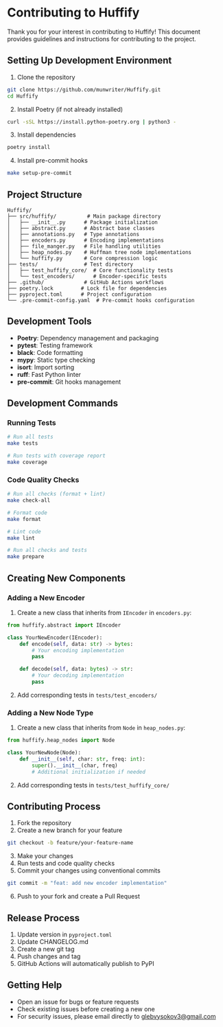 # Contributing to Huffify

Thank you for your interest in contributing to Huffify! This document provides guidelines and instructions for contributing to the project.

## Setting Up Development Environment

1. Clone the repository
```bash
git clone https://github.com/munwriter/Huffify.git
cd Huffify
```

2. Install Poetry (if not already installed)
```bash
curl -sSL https://install.python-poetry.org | python3 -
```

3. Install dependencies
```bash
poetry install
```

4. Install pre-commit hooks
```bash
make setup-pre-commit
```

## Project Structure

```
Huffify/
├── src/huffify/          # Main package directory
│   ├── __init__.py      # Package initialization
│   ├── abstract.py      # Abstract base classes
│   ├── annotations.py   # Type annotations
│   ├── encoders.py      # Encoding implementations
│   ├── file_manger.py   # File handling utilities
│   ├── heap_nodes.py    # Huffman tree node implementations
│   └── huffify.py       # Core compression logic
├── tests/               # Test directory
│   ├── test_huffify_core/  # Core functionality tests
│   └── test_encoders/      # Encoder-specific tests
├── .github/             # GitHub Actions workflows
├── poetry.lock         # Lock file for dependencies
├── pyproject.toml      # Project configuration
└── .pre-commit-config.yaml  # Pre-commit hooks configuration
```

## Development Tools

- **Poetry**: Dependency management and packaging
- **pytest**: Testing framework
- **black**: Code formatting
- **mypy**: Static type checking
- **isort**: Import sorting
- **ruff**: Fast Python linter
- **pre-commit**: Git hooks management

## Development Commands

### Running Tests

```bash
# Run all tests
make tests

# Run tests with coverage report
make coverage
```

### Code Quality Checks

```bash
# Run all checks (format + lint)
make check-all

# Format code
make format

# Lint code
make lint

# Run all checks and tests
make prepare
```

## Creating New Components

### Adding a New Encoder

1. Create a new class that inherits from `IEncoder` in `encoders.py`:
```python
from huffify.abstract import IEncoder

class YourNewEncoder(IEncoder):
    def encode(self, data: str) -> bytes:
        # Your encoding implementation
        pass

    def decode(self, data: bytes) -> str:
        # Your decoding implementation
        pass
```

2. Add corresponding tests in `tests/test_encoders/`

### Adding a New Node Type

1. Create a new class that inherits from `Node` in `heap_nodes.py`:
```python
from huffify.heap_nodes import Node

class YourNewNode(Node):
    def __init__(self, char: str, freq: int):
        super().__init__(char, freq)
        # Additional initialization if needed
```

2. Add corresponding tests in `tests/test_huffify_core/`

## Contributing Process

1. Fork the repository
2. Create a new branch for your feature
```bash
git checkout -b feature/your-feature-name
```
3. Make your changes
4. Run tests and code quality checks
5. Commit your changes using conventional commits
```bash
git commit -m "feat: add new encoder implementation"
```
6. Push to your fork and create a Pull Request

## Release Process

1. Update version in `pyproject.toml`
2. Update CHANGELOG.md
3. Create a new git tag
4. Push changes and tag
5. GitHub Actions will automatically publish to PyPI

## Getting Help

- Open an issue for bugs or feature requests
- Check existing issues before creating a new one
- For security issues, please email directly to glebvysokov3@gmail.com

